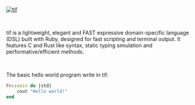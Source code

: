 <br>

<a href='https://postimg.cc/MMYpZB5t' target='_blank'><img src='https://i.postimg.cc/MMYpZB5t/tif.png' border='0' alt='tif'/></a>

<br>

tif is a lightweight, elegant and FAST expressive domain-specific language (DSL) built with Ruby, designed for fast scripting and terminal output. It features C and Rust like syntax, static typing simulation and performative/efficient methods.

<br>

The basic hello world program write in tif:

```ruby
Fn::main do |std|
    cout "Hello world!"
end
```


